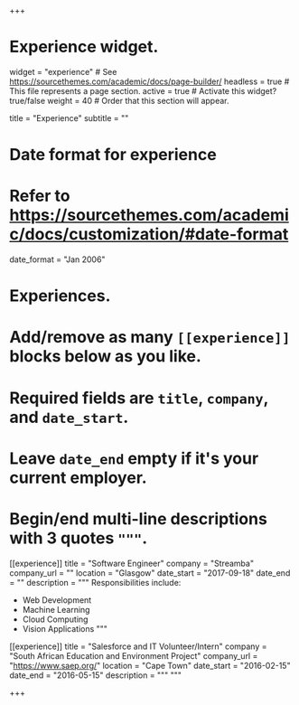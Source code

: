 +++
# Experience widget.
widget = "experience"  # See https://sourcethemes.com/academic/docs/page-builder/
headless = true  # This file represents a page section.
active = true  # Activate this widget? true/false
weight = 40  # Order that this section will appear.

title = "Experience"
subtitle = ""

# Date format for experience
#   Refer to https://sourcethemes.com/academic/docs/customization/#date-format
date_format = "Jan 2006"

# Experiences.
#   Add/remove as many `[[experience]]` blocks below as you like.
#   Required fields are `title`, `company`, and `date_start`.
#   Leave `date_end` empty if it's your current employer.
#   Begin/end multi-line descriptions with 3 quotes `"""`.

[[experience]]
  title = "Software Engineer"
  company = "Streamba"
  company_url = ""
  location = "Glasgow"
  date_start = "2017-09-18"
  date_end = ""
  description = """
  Responsibilities include:
  
  * Web Development
  * Machine Learning
  * Cloud Computing
  * Vision Applications
  """

[[experience]]
  title = "Salesforce and IT Volunteer/Intern"
  company = "South African Education and Environment Project"
  company_url = "https://www.saep.org/"
  location = "Cape Town"
  date_start = "2016-02-15"
  date_end = "2016-05-15"
  description = """  """

+++

